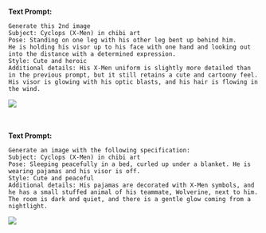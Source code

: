 
**Text Prompt:**

```
Generate this 2nd image
Subject: Cyclops (X-Men) in chibi art
Pose: Standing on one leg with his other leg bent up behind him.
He is holding his visor up to his face with one hand and looking out into the distance with a determined expression.
Style: Cute and heroic
Additional details: His X-Men uniform is slightly more detailed than in the previous prompt, but it still retains a cute and cartoony feel. 
His visor is glowing with his optic blasts, and his hair is flowing in the wind.
```
<img src="https://th.bing.com/th/id/OIG.vh2ml4SqFWtmMf8fVXby?w=1024&h=1024&rs=1&pid=ImgDetMain" >

<br>
<br>
<br>

**Text Prompt:**

```
Generate an image with the following specification:
Subject: Cyclops (X-Men) in chibi art
Pose: Sleeping peacefully in a bed, curled up under a blanket. He is wearing pajamas and his visor is off.
Style: Cute and peaceful
Additional details: His pajamas are decorated with X-Men symbols, and he has a small stuffed animal of his teammate, Wolverine, next to him.
The room is dark and quiet, and there is a gentle glow coming from a nightlight.
```
<img src="https://th.bing.com/th/id/OIG.hFtXznuZGDWWNb1i9sQy?w=1024&h=1024&rs=1&pid=ImgDetMain" >


